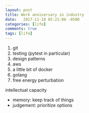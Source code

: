 ```yaml
---
layout: post
title: Work anniversary in industry
date:   2017-11-18 05:21:08 -0500
categories: [life]
comments: true
tags: [life]
---
```


1. git
2. testing (pytest in particular)
3. design patterns
1. aws
1. a little bit of docker
1. golang
2. free energy perturbation



intellectual capacity

* memory: keep track of things
* judgement: prioritize options

